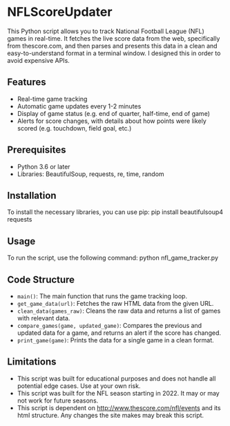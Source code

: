 # NFLScoreUpdater

This Python script allows you to track National Football League (NFL) games in real-time. It fetches the live score data from the web, specifically from thescore.com, and then parses and presents this data in a clean and easy-to-understand format in a terminal window. I designed this in order to avoid expensive APIs.

## Features

- Real-time game tracking
- Automatic game updates every 1-2 minutes
- Display of game status (e.g. end of quarter, half-time, end of game)
- Alerts for score changes, with details about how points were likely scored (e.g. touchdown, field goal, etc.)

## Prerequisites

- Python 3.6 or later
- Libraries: BeautifulSoup, requests, re, time, random

## Installation

To install the necessary libraries, you can use pip:
pip install beautifulsoup4 requests

## Usage

To run the script, use the following command:
python nfl_game_tracker.py

## Code Structure

- `main()`: The main function that runs the game tracking loop.
- `get_game_data(url)`: Fetches the raw HTML data from the given URL.
- `clean_data(games_raw)`: Cleans the raw data and returns a list of games with relevant data.
- `compare_games(game, updated_game)`: Compares the previous and updated data for a game, and returns an alert if the score has changed.
- `print_game(game)`: Prints the data for a single game in a clean format.

## Limitations

- This script was built for educational purposes and does not handle all potential edge cases. Use at your own risk.
- This script was built for the NFL season starting in 2022.  It may or may not work for future seasons.
- This script is dependent on http://www.thescore.com/nfl/events and its html structure.  Any changes the site makes may break this script.
